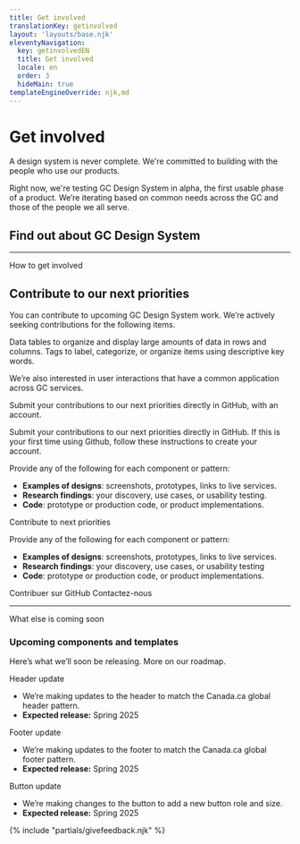 ```yaml
---
title: Get involved
translationKey: getinvolved
layout: 'layouts/base.njk'
eleventyNavigation:
  key: getinvolvedEN
  title: Get involved
  locale: en
  order: 3
  hideMain: true
templateEngineOverride: njk,md
---
```


# Get involved

A design system is never complete. We're committed to building with the people who use our products.

Right now, we're testing GC Design System in alpha, the first usable phase of a product. We’re iterating based on common needs across the GC and those of the people we all serve.

## Find out about GC Design System

<div class="d-grid lg:grid-cols-3 mb-400 gap-400">
  <gcds-card
    card-title="Subscribe to newsletter"
    href="{{ links.contact }}"
    description="Subscribe to our newsletter to get GC Design System updates, release communications, and special events."
  ></gcds-card>
  <gcds-card
    card-title="Attend a demo"
    href="{{ links.registerDemo }}"
    description="Get an intro to prototyping and developing web experiences using the design system, followed by a Q&A."
  ></gcds-card>
</div>

<hr/>

<gcds-heading tag="h2" margin-top="225">How to get involved</gcds-heading>

## Contribute to our next priorities

You can contribute to upcoming GC Design System work. We’re actively seeking contributions for the following items.

Data tables to organize and display large amounts of data in rows and columns.
Tags to label, categorize, or organize items using descriptive key words.

We’re also interested in user interactions that have a common application across GC services.

Submit your contributions to our next priorities directly in GitHub, with an account.

Submit your contributions to our next priorities directly in GitHub. If this is your first time using Github, follow these <gcds-link href="{{ links.githubGetStarted }}" external>instructions</gcds-link> to create your account.

Provide any of the following for each component or pattern:

- **Examples of designs**: screenshots, prototypes, links to live services.
- **Research findings**: your discovery, use cases, or usability testing.
- **Code**: prototype or production code, or product implementations.

<gcds-link href="{{ links.githubCompsPriority }}" external>Contribute to next priorities</gcds-link>

Provide any of the following for each component or pattern:

- **Examples of designs**: screenshots, prototypes, links to live services.
- **Research findings**: your discovery, use cases, or usability testing
- **Code**: prototype or production code, or product implementations.

<gcds-button button-role="secondary" button-type="link" href="{{ links.githubCompsPriority }}" external>Contribuer sur GitHub</gcds-button>
<gcds-button button-role="secondary" button-type="link" href="{{ links.contact }}" external>Contactez-nous</gcds-button>

<hr />

<gcds-heading tag="h2" margin-top="225">What else is coming soon</gcds-heading>

### Upcoming components and templates

Here’s what we’ll soon be releasing. More on our <gcds-link href="{{ links.roadmap }}">roadmap</gcds-link>.

<div>
  <gcds-heading tag="h4" margin-bottom="0">Header update</gcds-heading>
  <ul class="mb-300">
    <li>We’re making updates to the header to match the Canada.ca global header pattern.</li>
    <li><strong>Expected release:</strong> Spring 2025</li>
  </ul>
</div>

<div>
  <gcds-heading tag="h4" margin-bottom="0">Footer update</gcds-heading>
  <ul class="mb-300">
    <li>We’re making updates to the footer to match the Canada.ca global footer pattern.</li>
    <li><strong>Expected release:</strong> Spring 2025</li>
  </ul>
</div>

<div>
  <gcds-heading tag="h4" margin-bottom="0">Button update</gcds-heading>
  <ul class="mb-300">
    <li>We’re making changes to the button to add a new button role and size.</li>
    <li><strong>Expected release:</strong> Spring 2025</li>
  </ul>
</div>

{% include "partials/givefeedback.njk" %}
